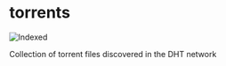 torrents 
========
![Indexed](https://img.shields.io/badge/indexed-50552-blue)

Collection of torrent files discovered in the DHT network

